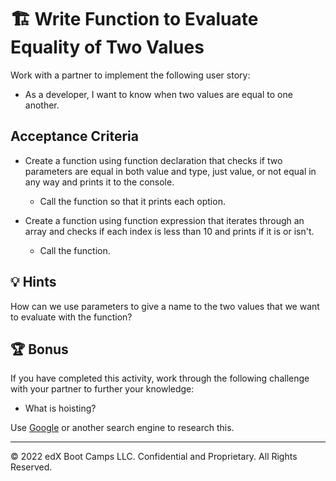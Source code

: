 # 🏗️ Write Function to Evaluate Equality of Two Values

Work with a partner to implement the following user story:

* As a developer, I want to know when two values are equal to one another.

## Acceptance Criteria

* Create a function using function declaration that checks if two parameters are equal in both value and type, just value, or not equal in any way and prints it to the console.

  * Call the function so that it prints each option.

* Create a function using function expression that iterates through an array and checks if each index is less than 10 and prints if it is or isn't.

  * Call the function.

## 💡 Hints

How can we use parameters to give a name to the two values that we want to evaluate with the function? 

## 🏆 Bonus

If you have completed this activity, work through the following challenge with your partner to further your knowledge:

* What is hoisting?

Use [Google](https://www.google.com) or another search engine to research this.

---

© 2022 edX Boot Camps LLC. Confidential and Proprietary. All Rights Reserved.